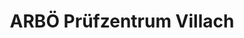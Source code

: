 ---
title: "ARBÖ Prüfzentrum Villach"
url: /villach/arboe-pruefzentrum-villach/
shop: Autowerkstatt
---